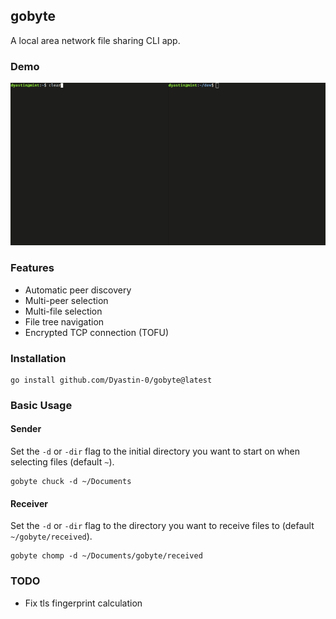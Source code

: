## gobyte

A local area network file sharing CLI app. 

### Demo

![Demo](demo/demo.gif)

### Features

- Automatic peer discovery
- Multi-peer selection
- Multi-file selection
- File tree navigation
- Encrypted TCP connection (TOFU)

### Installation

```
go install github.com/Dyastin-0/gobyte@latest
```

### Basic Usage

#### Sender

Set the `-d` or `-dir` flag to the initial directory you want to start on when selecting files (default `~`).

```
gobyte chuck -d ~/Documents
```

#### Receiver

Set the `-d` or `-dir` flag to the directory you want to receive files to (default `~/gobyte/received`).

```
gobyte chomp -d ~/Documents/gobyte/received
```

### TODO

- Fix tls fingerprint calculation
